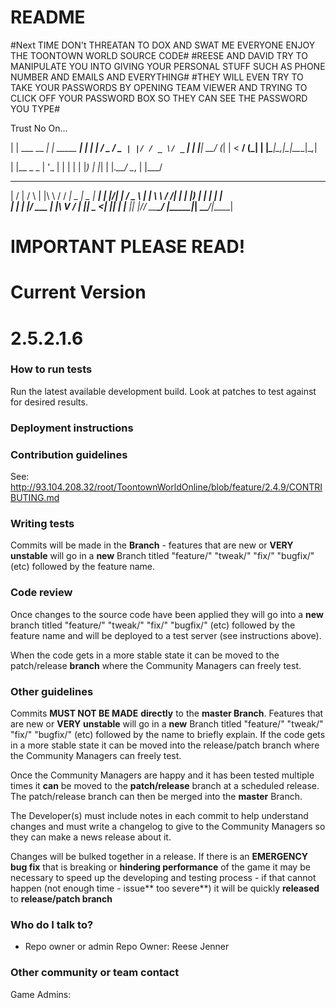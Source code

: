 # README #
#Next TIME DON't THREATAN TO DOX AND SWAT ME EVERYONE ENJOY THE TOONTOWN WORLD SOURCE CODE#
#REESE AND DAVID TRY TO MANIPULATE YOU INTO GIVING YOUR PERSONAL STUFF SUCH AS PHONE NUMBER AND EMAILS AND EVERYTHING#
#THEY WILL EVEN TRY TO TAKE YOUR PASSWORDS BY OPENING TEAM VIEWER AND TRYING TO CLICK OFF YOUR PASSWORD BOX SO THEY CAN SEE THE PASSWORD YOU TYPE#

Trust No On...

| |    ___  __ _| | _____  __| |
| |   / _ \/ _` | |/ / _ \/ _` |
| |__|  __/ (_| |   <  __/ (_| |
|_____\___|\__,_|_|\_\___|\__,_|

| |__  _   _ 
| '_ \| | | |
| |_) | |_| |
|_.__/ \__, |
       |___/ 
		
 __  __    _    _ __     _______ ____  ____  _____ 
|  \/  |  / \  | |\ \   / / ____|  _ \|  _ \| ____|
| |\/| | / _ \ | | \ \ / /|  _| | |_) | | | |  _|  
| |  | |/ ___ \| |__\ V / | |___|  _ <| |_| | |___ 
|_|  |_/_/   \_\_____\_/  |_____|_| \_\____/|_____|

# IMPORTANT PLEASE READ! #

# Current Version
# 2.5.2.1.6

### How to run tests ###
Run the latest available development build. Look at patches to test against for desired results.

### Deployment instructions ###

### Contribution guidelines ###
See: http://93.104.208.32/root/ToontownWorldOnline/blob/feature/2.4.9/CONTRIBUTING.md

### Writing tests ###
Commits will be made in the **Branch** - features that are new or **VERY** **unstable** will go in a **new** Branch titled "feature/" "tweak/" "fix/" "bugfix/" (etc) followed by the feature name.

### Code review ###
Once changes to the source code have been applied they will go into  a **new** branch titled "feature/" "tweak/" "fix/" "bugfix/" (etc) followed by the feature name and will be deployed to a test server (see instructions above). 

When the code gets in a more stable state it can be moved to the patch/release **branch** where the Community Managers can freely test.

### Other guidelines ###
Commits **MUST NOT BE MADE** **directly** to the **master Branch**. Features that are new or **VERY** **unstable** will go in a **new** Branch titled "feature/" "tweak/" "fix/" "bugfix/" (etc) followed by the name to briefly explain. If the code gets in a more stable state it can be moved into the release/patch branch where the Community Managers can freely test.

Once the Community Managers are happy and it has been tested multiple times it **can** be moved to the **patch/release**  branch at a scheduled release. The patch/release branch can then be merged into the **master** Branch.

The Developer(s) must include notes in each commit to help understand changes and must write a changelog to give to the Community Managers so they can make a news release about it. 

Changes will be bulked together in a release.
If there is an **EMERGENCY bug fix** that is breaking or **hindering performance** of the game it may be necessary to speed up the developing and testing process - if that cannot happen (not enough time - issue** too severe**) it will be quickly **released** to **release/patch branch**

### Who do I talk to? ###

* Repo owner or admin
Repo Owner: Reese Jenner

### Other community or team contact ###
Game Admins:
